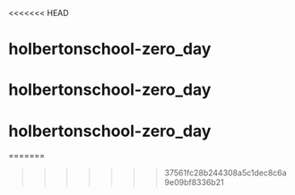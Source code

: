 <<<<<<< HEAD
# holbertonschool-zero_day
# holbertonschool-zero_day
# holbertonschool-zero_day
=======

>>>>>>> 37561fc28b244308a5c1dec8c6a9e09bf8336b21
